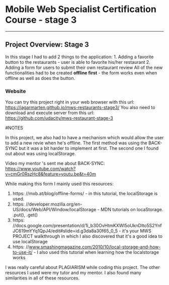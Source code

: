 # Mobile Web Specialist Certification Course - stage 3
---

## Project Overview: Stage 3

In this stage I had to add 2 things to the application:
    1. Adding a favorite button to the restaurants - user is able to favorite his/her restaurant
    2. Adding a form for users to submit their own restaurant review
All of the new functionalities had to be created **offline first** - the form works even when offline as well as does the button.

### Website

You can try this project right in your web browser with this url: https://jagarmarten.github.io/mws-restaurants-stage3/
You also need to download and execute server from this url: https://github.com/udacity/mws-restaurant-stage-3

#NOTES

In this project, we also had to have a mechanism which would allow the user to add a new revie when he's offline. The first method was using the BACK-SYNC but it was a bit harder to implement at first. The second one I found out about was using localStorage.
   
Video my mentor 's sent me about BACK-SYNC: https://www.youtube.com/watch?v=cmGr0RszHc8&feature=youtu.be&t=40m
    
While making this form I mainly used this resources:
1. https: //mxb.at/blog/offline-forms/ - in this tutorial, the localStorage is used.
2. https: //developer.mozilla.org/en-US/docs/Web/API/Window/localStorage - MDN tutorials on locaStorage. .put(), .get()
3. https: //docs.google.com/presentation/d/1i_b30OvHtmKXWI5oUknDIto5S2YnfJC619mYYq1QpJ4/edit#slide=id.g3da8a30f65_0_5 - it's your MWS PROJECT walkthrough in which I also discovered that it's a good idea to use localStorage
4. https: //www.smashingmagazine.com/2010/10/local-storage-and-how-to-use-it/ - I also used this tutorial when learning how the localstorage works
    
I was really careful about PLAGIARISM while coding this project. The other resources I used were my tutor and my mentor. I also found many similarities in all of these resources.